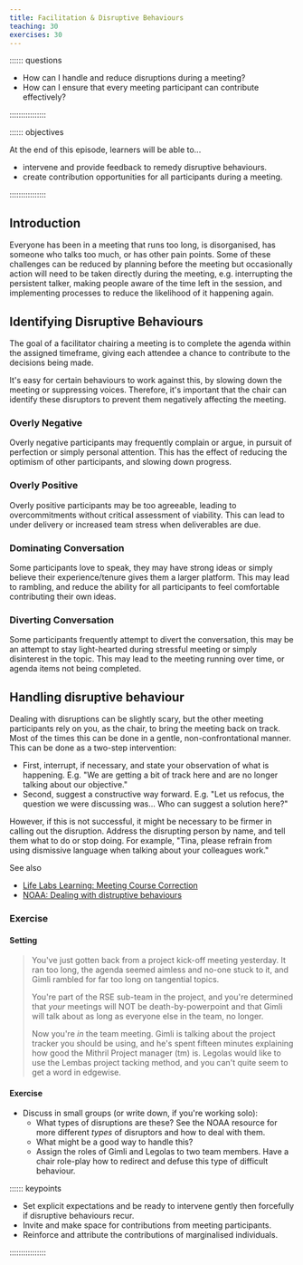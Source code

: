 ```yaml
---
title: Facilitation & Disruptive Behaviours
teaching: 30
exercises: 30
---
```


:::::: questions

* How can I handle and reduce disruptions during a meeting?
* How can I ensure that every meeting participant can contribute effectively?

::::::::::::::::


:::::: objectives

At the end of this episode, learners will be able to...

* intervene and provide feedback to remedy disruptive behaviours.
* create contribution opportunities for all participants during a meeting.

::::::::::::::::

## Introduction

Everyone has been in a meeting that runs too long, is disorganised, has someone who talks too much, or has other pain points. Some of these challenges can be reduced by planning before the meeting but occasionally action will need to be taken directly during the meeting, e.g. interrupting the persistent talker, making people aware of the time left in the session, and implementing processes to reduce the likelihood of it happening again. 

## Identifying Disruptive Behaviours

<!-- Based on https://coast.noaa.gov/ddb/ 
 some attributes have been merged, to focus on their common behaviours?-->

The goal of a facilitator chairing a meeting is to complete the agenda within the assigned timeframe, giving each attendee a chance to contribute to the decisions being made.

It's easy for certain behaviours to work against this, by slowing down the meeting or suppressing voices. Therefore, it's important that the chair can identify these disruptors to prevent them negatively affecting the meeting.

### Overly Negative

<!-- Complaining, Indecisive, Argumentative -->
Overly negative participants may frequently complain or argue, in pursuit of perfection or simply personal attention. This has the effect of reducing the optimism of other participants, and slowing down progress.

### Overly Positive

<!-- Eager -->
Overly positive participants may be too agreeable, leading to overcommitments without critical assessment of viability. This can lead to under delivery or increased team stress when deliverables are due.

### Dominating Conversation

<!-- Talkative, Dominating, Arrogant -->
Some participants love to speak, they may have strong ideas or simply believe their experience/tenure gives them a larger platform. This may lead to rambling, and reduce the ability for all participants to feel comfortable contributing their own ideas.

### Diverting Conversation
<!-- Diverting -->

Some participants frequently attempt to divert the conversation, this may be an attempt to stay light-hearted during stressful meeting or simply disinterest in the topic. This may lead to the meeting running over time, or agenda items not being completed.

<!-- Not covered: Shy, Apathetic -->

## Handling disruptive behaviour

Dealing with disruptions can be slightly scary, but the other meeting participants rely on you, as the chair, to bring the meeting back on track. Most of the times this can be done in a gentle, non-confrontational manner. This can be done as a two-step intervention:

- First, interrupt, if necessary, and state your observation of what is happening. E.g. "We are getting a bit of track here and are no longer talking about our objective."
- Second, suggest a constructive way forward. E.g. "Let us refocus, the question we were discussing was... Who can suggest a solution here?"

However, if this is not successful, it might be necessary to be firmer in calling out the disruption. Address the disrupting person by name, and tell them what to do or stop doing. For example, "Tina, please refrain from using dismissive language when talking about your colleagues work."

See also
- [Life Labs Learning: Meeting Course Correction](https://www.lifelabslearning.com/book/download/meeting-course-corrections)
- [NOAA: Dealing with distruptive behaviours](https://coast.noaa.gov/ddb/)


### Exercise

#### Setting

> You've just gotten back from a project kick-off meeting yesterday. It ran too long, the agenda seemed aimless and no-one stuck to it, and Gimli rambled for far too long on tangential topics. 
>
> You're part of the RSE sub-team in the project, and you're determined that _your_ meetings will NOT be death-by-powerpoint and that Gimli will talk about as long as everyone else in the team, no longer.
>
> Now you're _in_ the team meeting. Gimli is talking about the project tracker you should be using, and he's spent fifteen minutes explaining how good the Mithril Project manager (tm) is. Legolas would like to use the Lembas project tacking method, and you can't quite seem to get a word in edgewise. 

#### Exercise

- Discuss in small groups (or write down, if you're working solo): 
  - What types of disruptions are these? See the NOAA resource for more different _types_ of disruptors and how to deal with them. 
  - What might be a good way to handle this? 
  - Assign the roles of Gimli and Legolas to two team members. Have a chair role-play how to redirect and defuse this type of difficult behaviour. 



:::::: keypoints

* Set explicit expectations and be ready to intervene gently then forcefully if disruptive behaviours recur.
* Invite and make space for contributions from meeting participants.
* Reinforce and attribute the contributions of marginalised individuals.

::::::::::::::::


